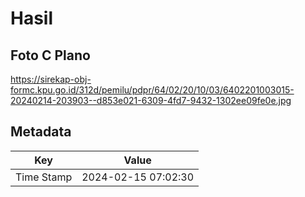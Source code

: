 # Hasil

## Foto C Plano

https://sirekap-obj-formc.kpu.go.id/312d/pemilu/pdpr/64/02/20/10/03/6402201003015-20240214-203903--d853e021-6309-4fd7-9432-1302ee09fe0e.jpg


## Metadata

| Key        | Value               |
| ---------- | ------------------- |
| Time Stamp | 2024-02-15 07:02:30 |



